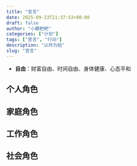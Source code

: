```yaml
---
title: "宣言"
date: 2025-09-23T21:37:53+08:00
draft: false
author: "小藕粑粑"
categories: ["计划"]
tags: ["宣言", "行动"]
description: "以终为始"
slug: "宣言"
---
```


- **自由**：财富自由、时间自由、身体健康、心态平和

## 个人角色

## 家庭角色

## 工作角色

## 社会角色